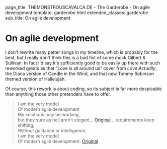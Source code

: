 page_title: THEMONSTROUSCAVALCA.DE - The Garderobe - On agile development
template: garderobe.html
extended_classes: garderobe
sub_title: On agile development

# On agile development

I don't rewrite many patter songs in my timeline, which is probably for the best, but I really don't think this is a bad fist of
some mock Gilbert &amp; Sullivan. In fact I'd say it's sufficiently good to be easily up there with such reworked greats as that "Love is all around us" cover from 
<em>Love Actually</em>, the Diana version of Candle in the Wind, and that new Tommy Robinson themed version of Hallelujah.

Of course, this rework is about coding, so its subject is far more despicable than anything those other pretenders have to offer.

> I am the very model<br />Of modern agile development<br />My solutions may be working,<br />but they sure as hell aren't elegant...
[Original](https://twitter.com/FatConan/statuses/658998717622722560)
> ...requirements keep shifting,<br />Without guidance or intelligence.<br />I am the very model<br />Of modern agile development.
[Original](https://twitter.com/FatConan/statuses/658998916990545920)